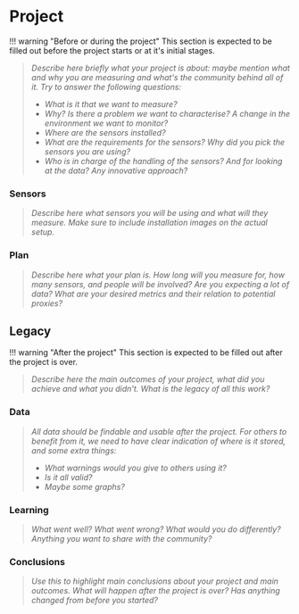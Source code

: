 # Project

!!! warning "Before or during the project"
	This section is expected to be filled out before the project starts or at it's initial stages.

> _Describe here briefly what your project is about: maybe mention what and why you are measuring and what's the community behind all of it. Try to answer the following questions:_
> 
> - _What is it that we want to measure?_
> - _Why? Is there a problem we want to characterise? A change in the environment we want to monitor?_
> - _Where are the sensors installed?_
> - _What are the requirements for the sensors? Why did you pick the sensors you are using?_
> - _Who is in charge of the handling of the sensors? And for looking at the data? Any innovative approach?_

### Sensors

> _Describe here what sensors you will be using and what will they measure._
> _Make sure to include installation images on the actual setup._

### Plan

> _Describe here what your plan is. How long will you measure for, how many sensors, and people will be involved? Are you expecting a lot of data? What are your desired metrics and their relation to potential proxies?_
> 
## Legacy

!!! warning "After the project"
	This section is expected to be filled out after the project is over.

> _Describe here the main outcomes of your project, what did you achieve and what you didn't. What is the legacy of all this work?_

### Data

> _All data should be findable and usable after the project. For others to benefit from it, we need to have clear indication of where is it stored, and some extra things:_
> 
> - _What warnings would you give to others using it?_
> - _Is it all valid?_
> - _Maybe some graphs?_

### Learning

> _What went well? What went wrong? What would you do differently? Anything you want to share with the community?_

### Conclusions

> _Use this to highlight main conclusions about your project and main outcomes. What will happen after the project is over? Has anything changed from before you started?_